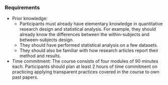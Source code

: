 ### Requirements
* Prior knowledge:
   * Participants must already have elementary knowledge in quantitative research design and statistical analysis. For example, they should already know the differences between the within-subjects and between-subjects design. 
   * They should have performed statistical analysis on a few datasets. 
   * They should also be familiar with how research articles report their method and results.
* Time commitment: The course consists of four modules of 90 minutes each. Participants should plan at least 2 hours of time commitment on practicing applying transparent practices covered in the course to own past papers.
<!-- Between 22 – 28 April, participants should plan at least 2 hours of time commitment on homework (application of transparent practices to own past papers). They will be expected to present their homework in lecture 4 on 29 April. -->